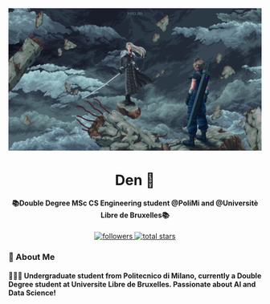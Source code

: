 <div align="center">
  <a>
    <img src="img/ffwallpaper.gif" alt="ffGIF" style="width:auto; height:auto;"/>
  </a>
</div>

<h1 align="center"> Den 👾</h1>

<h4 align="center">📚Double Degree MSc CS Engineering student @PoliMi and @Universitè Libre de Bruxelles📚</h4>
<p align="center"> 
    <a href="https://github.com/danielecioffi04?tab=followers">
        <img alt="followers" title="Follow me on GitHub" src="https://custom-icon-badges.demolab.com/github/followers/danielecioffi04?color=1155ba&labelColor=1155ba&style=for-the-badge&logo=person-add&label=Follow&logoColor=white"/>
    </a>
    <a href="https://github.com/danielecioffi04?tab=repositories&sort=stargazers">
        <img alt="total stars" title="Total stars on GitHub" src="https://custom-icon-badges.demolab.com/github/stars/danielecioffi04?color=1155ba&style=for-the-badge&labelColor=1155ba&logo=star"/>
    </a>
</p>


### 🌟 About Me

<h4> 
  <div align="left"> 
  👨🏻‍💻 Undergraduate student from Politecnico di Milano, currently a Double Degree student at Universite Libre de Bruxelles. Passionate about AI and Data Science!
  </div>
</h4>

###
